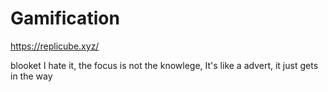 Gamification
============

https://replicube.xyz/

blooket
I hate it, the focus is not the knowlege,
It's like a advert, it just gets in the way